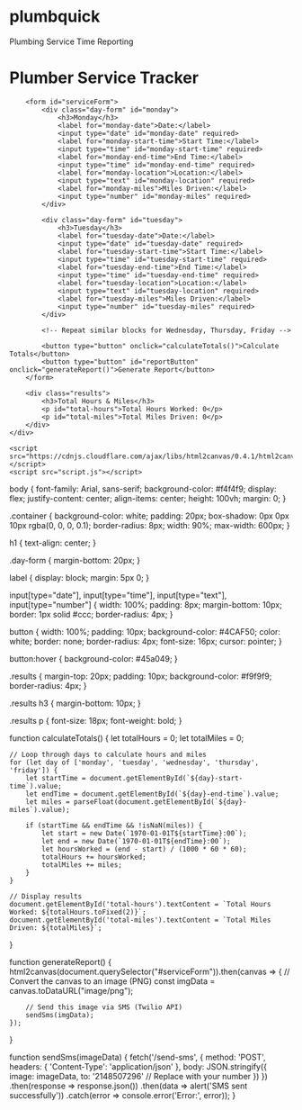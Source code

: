 # plumbquick
Plumbing Service Time Reporting
<!DOCTYPE html>
<html lang="en">
<head>
    <meta charset="UTF-8">
    <meta name="viewport" content="width=device-width, initial-scale=1.0">
    <title>Plumber Service Tracker</title>
    <link rel="stylesheet" href="styles.css">
</head>
<body>
    <div class="container">
        <h1>Plumber Service Tracker</h1>
        
        <form id="serviceForm">
            <div class="day-form" id="monday">
                <h3>Monday</h3>
                <label for="monday-date">Date:</label>
                <input type="date" id="monday-date" required>
                <label for="monday-start-time">Start Time:</label>
                <input type="time" id="monday-start-time" required>
                <label for="monday-end-time">End Time:</label>
                <input type="time" id="monday-end-time" required>
                <label for="monday-location">Location:</label>
                <input type="text" id="monday-location" required>
                <label for="monday-miles">Miles Driven:</label>
                <input type="number" id="monday-miles" required>
            </div>
            
            <div class="day-form" id="tuesday">
                <h3>Tuesday</h3>
                <label for="tuesday-date">Date:</label>
                <input type="date" id="tuesday-date" required>
                <label for="tuesday-start-time">Start Time:</label>
                <input type="time" id="tuesday-start-time" required>
                <label for="tuesday-end-time">End Time:</label>
                <input type="time" id="tuesday-end-time" required>
                <label for="tuesday-location">Location:</label>
                <input type="text" id="tuesday-location" required>
                <label for="tuesday-miles">Miles Driven:</label>
                <input type="number" id="tuesday-miles" required>
            </div>

            <!-- Repeat similar blocks for Wednesday, Thursday, Friday -->

            <button type="button" onclick="calculateTotals()">Calculate Totals</button>
            <button type="button" id="reportButton" onclick="generateReport()">Generate Report</button>
        </form>

        <div class="results">
            <h3>Total Hours & Miles</h3>
            <p id="total-hours">Total Hours Worked: 0</p>
            <p id="total-miles">Total Miles Driven: 0</p>
        </div>
    </div>

    <script src="https://cdnjs.cloudflare.com/ajax/libs/html2canvas/0.4.1/html2canvas.min.js"></script>
    <script src="script.js"></script>
</body>
</html>



body {
    font-family: Arial, sans-serif;
    background-color: #f4f4f9;
    display: flex;
    justify-content: center;
    align-items: center;
    height: 100vh;
    margin: 0;
}

.container {
    background-color: white;
    padding: 20px;
    box-shadow: 0px 0px 10px rgba(0, 0, 0, 0.1);
    border-radius: 8px;
    width: 90%;
    max-width: 600px;
}

h1 {
    text-align: center;
}

.day-form {
    margin-bottom: 20px;
}

label {
    display: block;
    margin: 5px 0;
}

input[type="date"], input[type="time"], input[type="text"], input[type="number"] {
    width: 100%;
    padding: 8px;
    margin-bottom: 10px;
    border: 1px solid #ccc;
    border-radius: 4px;
}

button {
    width: 100%;
    padding: 10px;
    background-color: #4CAF50;
    color: white;
    border: none;
    border-radius: 4px;
    font-size: 16px;
    cursor: pointer;
}

button:hover {
    background-color: #45a049;
}

.results {
    margin-top: 20px;
    padding: 10px;
    background-color: #f9f9f9;
    border-radius: 4px;
}

.results h3 {
    margin-bottom: 10px;
}

.results p {
    font-size: 18px;
    font-weight: bold;
}



function calculateTotals() {
    let totalHours = 0;
    let totalMiles = 0;

    // Loop through days to calculate hours and miles
    for (let day of ['monday', 'tuesday', 'wednesday', 'thursday', 'friday']) {
        let startTime = document.getElementById(`${day}-start-time`).value;
        let endTime = document.getElementById(`${day}-end-time`).value;
        let miles = parseFloat(document.getElementById(`${day}-miles`).value);

        if (startTime && endTime && !isNaN(miles)) {
            let start = new Date(`1970-01-01T${startTime}:00`);
            let end = new Date(`1970-01-01T${endTime}:00`);
            let hoursWorked = (end - start) / (1000 * 60 * 60);
            totalHours += hoursWorked;
            totalMiles += miles;
        }
    }

    // Display results
    document.getElementById('total-hours').textContent = `Total Hours Worked: ${totalHours.toFixed(2)}`;
    document.getElementById('total-miles').textContent = `Total Miles Driven: ${totalMiles}`;
}

function generateReport() {
    html2canvas(document.querySelector("#serviceForm")).then(canvas => {
        // Convert the canvas to an image (PNG)
        const imgData = canvas.toDataURL("image/png");

        // Send this image via SMS (Twilio API)
        sendSms(imgData);
    });
}

function sendSms(imageData) {
    fetch('/send-sms', {
        method: 'POST',
        headers: {
            'Content-Type': 'application/json'
        },
        body: JSON.stringify({
            image: imageData,
            to: '2148507296' // Replace with your number
        })
    })
    .then(response => response.json())
    .then(data => alert('SMS sent successfully'))
    .catch(error => console.error('Error:', error));
}
